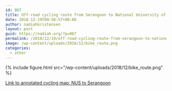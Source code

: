 ```yaml
---
id: 867
title: Off-road cycling route from Serangoon to National University of Singapore
date: 2018-12-19T09:58:57+00:00
author: nadiahkristensen
layout: post
guid: https://nadiah.org/?p=867
permalink: /2018/12/19/off-road-cycling-route-from-serangoon-to-national-university-of-singapore/
image: /wp-content/uploads/2018/12/bike_route.png
categories:
  - other
---
```

{%
    include figure.html
    src="/wp-content/uploads/2018/12/bike_route.png"
%}

[Link to annotated cycling map: NUS to Serangoon](http://u.osmfr.org/m/276551/)
